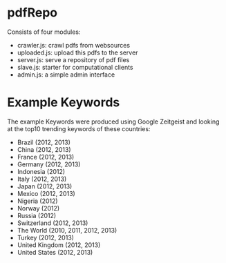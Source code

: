 pdfRepo
=======
Consists of four modules:
- crawler.js: crawl pdfs from websources
- uploaded.js: upload this pdfs to the server
- server.js: serve a repository of pdf files
- slave.js: starter for computational clients
- admin.js: a simple admin interface

Example Keywords
================
The example Keywords were produced using Google Zeitgeist and looking at the
top10 trending keywords of these countries:
- Brazil (2012, 2013)
- China (2012, 2013)
- France (2012, 2013)
- Germany (2012, 2013)
- Indonesia (2012)
- Italy (2012, 2013)
- Japan (2012, 2013)
- Mexico (2012, 2013)
- Nigeria (2012)
- Norway (2012)
- Russia (2012)
- Switzerland (2012, 2013)
- The World (2010, 2011, 2012, 2013)
- Turkey (2012, 2013)
- United Kingdom (2012, 2013)
- United States (2012, 2013)